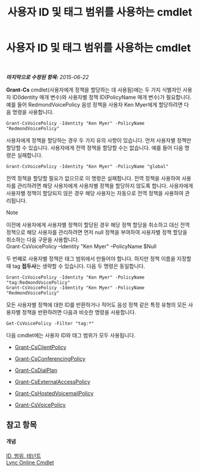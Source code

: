 ﻿---
title: 사용자 ID 및 태그 범위를 사용하는 cmdlet
TOCTitle: 사용자 ID 및 태그 범위를 사용하는 cmdlet
ms:assetid: 344a21b0-5301-4e77-853a-970bb1c11e1d
ms:mtpsurl: https://technet.microsoft.com/ko-kr/library/Dn362781(v=OCS.15)
ms:contentKeyID: 56270227
ms.date: 08/10/2015
mtps_version: v=OCS.15
ms.translationtype: HT
---

# 사용자 ID 및 태그 범위를 사용하는 cmdlet

 

_**마지막으로 수정된 항목:** 2015-06-22_

**Grant-Cs** cmdlet(사용자에게 정책을 할당하는 데 사용됨)에는 두 가지 식별자인 사용자 ID(Identity 매개 변수)와 사용자별 정책 ID(PolicyName 매개 변수)가 필요합니다. 예를 들어 RedmondVoicePolicy 음성 정책을 사용자 Ken Myer에게 할당하려면 다음 명령을 사용합니다.

    Grant-CsVoicePolicy -Identity "Ken Myer" -PolicyName "RedmondVoicePolicy"

사용자에게 정책을 할당하는 경우 두 가지 유의 사항이 있습니다. 먼저 사용자별 정책만 할당할 수 있습니다. 사용자에게 전역 정책을 할당할 수는 없습니다. 예를 들어 다음 명령은 실패합니다.

    Grant-CsVoicePolicy -Identity "Ken Myer" -PolicyName "global"

전역 정책을 할당할 필요가 없으므로 이 명령은 실패합니다. 전역 정책을 사용하여 사용자를 관리하려면 해당 사용자에게 사용자별 정책을 할당하지 않도록 합니다. 사용자에게 사용자별 정책이 할당되지 않은 경우 해당 사용자는 자동으로 전역 정책을 사용하여 관리됩니다.


> [!NOTE]
> 이전에 사용자에게 사용자별 정책이 할당된 경우 해당 정책 할당을 취소하고 대신 전역 정책으로 해당 사용자를 관리하려면 먼저 null 정책을 부여하여 사용자별 정책 할당을 취소하는 다음 구문을 사용합니다.<BR>Grant-CsVoicePolicy –Identity "Ken Myer" –PolicyName $Null



두 번째로 사용자별 정책은 태그 범위에서 만들어야 합니다. 하지만 정책 이름을 지정할 때 tag **접두사**는 생략할 수 있습니다. 다음 두 명령은 동일합니다.

    Grant-CsVoicePolicy -Identity "Ken Myer" -PolicyName "tag:RedmondVoicePolicy"
    Grant-CsVoicePolicy -Identity "Ken Myer" -PolicyName "RedmondVoicePolicy"

모든 사용자별 정책에 대한 ID를 반환하거나 적어도 음성 정책 같은 특정 유형의 모든 사용자별 정책을 반환하려면 다음과 비슷한 명령을 사용합니다.

    Get-CsVoicePolicy -Filter "tag:*"

다음 cmdlet에는 사용자 ID와 태그 범위가 모두 사용됩니다.

  - [Grant-CsClientPolicy](https://docs.microsoft.com/en-us/powershell/module/skype/Grant-CsClientPolicy)

  - [Grant-CsConferencingPolicy](grant-csconferencingpolicy.md)

  - [Grant-CsDialPlan](grant-csdialplan.md)

  - [Grant-CsExternalAccessPolicy](grant-csexternalaccesspolicy.md)

  - [Grant-CsHostedVoicemailPolicy](grant-cshostedvoicemailpolicy.md)

  - [Grant-CsVoicePolicy](https://docs.microsoft.com/en-us/powershell/module/skype/Grant-CsVoicePolicy)

## 참고 항목

#### 개념

[ID, 범위, 테넌트](identities-scopes-and-tenants-in-skype-for-business-online.md)  
[Lync Online Cmdlet](the-skype-for-business-online-cmdlets.md)

